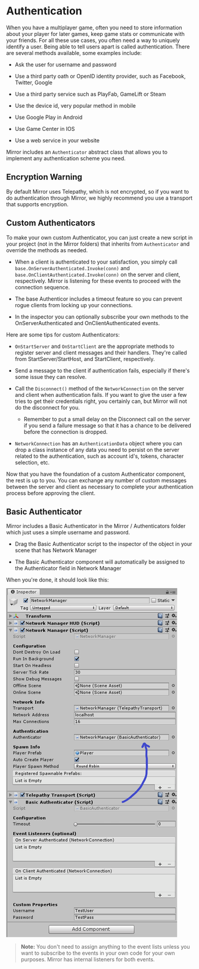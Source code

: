# Authentication

When you have a multiplayer game, often you need to store information about your player for later games, keep game stats or communicate with your friends. For all these use cases, you often need a way to uniquely identify a user. Being able to tell users apart is called authentication. There are several methods available, some examples include:

-   Ask the user for username and password

-   Use a third party oath or OpenID identity provider, such as Facebook, Twitter, Google

-   Use a third party service such as PlayFab, GameLift or Steam

-   Use the device id, very popular method in mobile

-   Use Google Play in Android

-   Use Game Center in IOS

-   Use a web service in your website

Mirror includes an  `Authenticator` abstract class that allows you to implement any authentication scheme you need.

## Encryption Warning

By default Mirror uses Telepathy, which is not encrypted, so if you want to do authentication through Mirror, we highly recommend you use a transport that supports encryption.

## Custom Authenticators

To make your own custom Authenticator, you can just create a new script in your project (not in the Mirror folders) that inherits from `Authenticator` and override the methods as needed.

-   When a client is authenticated to your satisfaction, you simply call `base.OnServerAuthenticated.Invoke(conn)` and `base.OnClientAuthenticated.Invoke(conn)` on the server and client, respectively.  Mirror is listening for these events to proceed with the connection sequence.

-   The base Authenticor includes a timeout feature so you can prevent rogue clients from locking up your connections.

-   In the inspector you can optionally subscribe your own methods to the OnServerAuthenticated and OnClientAuthenticated events.

Here are some tips for custom Authenticators:

-   `OnStartServer` and `OnStartClient` are the appropriate methods to register server and client messages and their handlers.  They're called from StartServer/StartHost, and StartClient, respectively.

-   Send a message to the client if authentication fails, especially if there's some issue they can resolve.

-   Call the `Disconnect()` method of the `NetworkConnection` on the server and client when authentication fails. If you want to give the user a few tries to get their credentials right, you certainly can, but Mirror will not do the disconnect for you.

    -   Remember to put a small delay on the Disconnect call on the server if you send a failure message so that it has a chance to be delivered before the connection is dropped.

-   `NetworkConnection` has an `AuthenticationData` object where you can drop a class instance of any data you need to persist on the server related to the authentication, such as account id's, tokens, character selection, etc.

Now that you have the foundation of a custom Authenticator component, the rest is up to you. You can exchange any number of custom messages between the server and client as necessary to complete your authentication process before approving the client.

## Basic Authenticator

Mirror includes a Basic Authenticator in the Mirror / Authenticators folder which just uses a simple username and password.

-   Drag the Basic Authenticator script to the inspector of the object in your scene that has Network Manager

-   The Basic Authenticator component will automatically be assigned to the Authenticator field in Network Manager

When you're done, it should look like this:

![Inspector showing Basic Authentication component](BasicAuthentication.PNG)

>   **Note:** You don't need to assign anything to the event lists unless you want to subscribe to the events in your own code for your own purposes. Mirror has internal listeners for both events.

